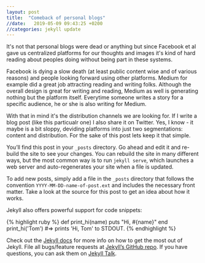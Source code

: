 ```yaml
---
layout: post
title:  "Comeback of personal blogs"
//date:   2019-05-09 09:43:25 +0200
//categories: jekyll update
---
```

It's not that personal blogs were dead or anything but since Facebook et al gave us centralized platforms for our thoughts and images it's kind of hard reading about peoples doing without being part in these systems. 

Facebook is dying a slow death (at least public content wise and of various reasons) and people looking forward using other platforms. Medium for example did a great job attracting reading and writing folks. Although the overall design is great for writing and reading, Medium as well is generating nothing but the platform itself. Everytime someone writes a story for a specific audience, he or she is also writing for Medium.

With that in mind it's the distribution channels we are looking for. If I write a blog post (like this particualr one) I also share it on Twitter. Yes, I know - it maybe is a bit sloppy, deviding platforms into just two segmentations: content and distribution. For the sake of this post lets keep it that simple.

You’ll find this post in your `_posts` directory. Go ahead and edit it and re-build the site to see your changes. You can rebuild the site in many different ways, but the most common way is to run `jekyll serve`, which launches a web server and auto-regenerates your site when a file is updated.

To add new posts, simply add a file in the `_posts` directory that follows the convention `YYYY-MM-DD-name-of-post.ext` and includes the necessary front matter. Take a look at the source for this post to get an idea about how it works.

Jekyll also offers powerful support for code snippets:

{% highlight ruby %}
def print_hi(name)
  puts "Hi, #{name}"
end
print_hi('Tom')
#=> prints 'Hi, Tom' to STDOUT.
{% endhighlight %}

Check out the [Jekyll docs][jekyll-docs] for more info on how to get the most out of Jekyll. File all bugs/feature requests at [Jekyll’s GitHub repo][jekyll-gh]. If you have questions, you can ask them on [Jekyll Talk][jekyll-talk].

[jekyll-docs]: https://jekyllrb.com/docs/home
[jekyll-gh]:   https://github.com/jekyll/jekyll
[jekyll-talk]: https://talk.jekyllrb.com/
